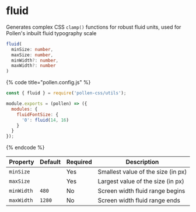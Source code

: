# fluid

Generates complex CSS `clamp()` functions for robust fluid units, used for Pollen's inbuilt fluid typography scale

```typescript
fluid(
  minSize: number, 
  maxSize: number, 
  minWidth?: number, 
  maxWidth?: number
)
```

{% code title="pollen.config.js" %}
```javascript
const { fluid } = require('pollen-css/utils');

module.exports = (pollen) => ({
  modules: {
    fluidFontSize: {
      '0': fluid(14, 16)
    }
  }    
});
```
{% endcode %}

| Property   | Default | Required | Description                        |
| ---------- | ------- | -------- | ---------------------------------- |
| `minSize`  |         | Yes      | Smallest value of the size (in px) |
| `maxSize`  |         | Yes      | Largest value of the size (in px)  |
| `minWidth` | `480`   | No       | Screen width fluid range begins    |
| `maxWidth` | `1280`  | No       | Screen width fluid range ends      |
